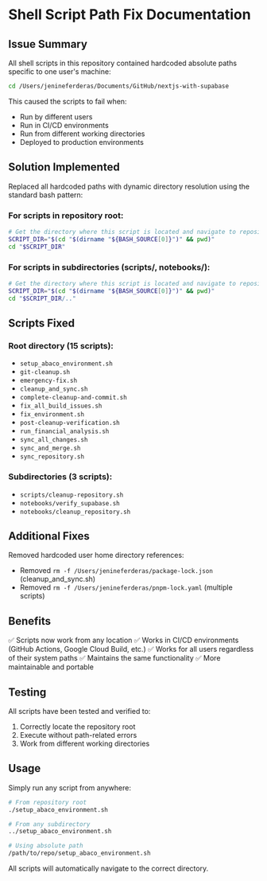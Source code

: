 # Shell Script Path Fix Documentation

## Issue Summary
All shell scripts in this repository contained hardcoded absolute paths specific to one user's machine:
```bash
cd /Users/jenineferderas/Documents/GitHub/nextjs-with-supabase
```

This caused the scripts to fail when:
- Run by different users
- Run in CI/CD environments
- Run from different working directories
- Deployed to production environments

## Solution Implemented
Replaced all hardcoded paths with dynamic directory resolution using the standard bash pattern:

### For scripts in repository root:
```bash
# Get the directory where this script is located and navigate to repository root
SCRIPT_DIR="$(cd "$(dirname "${BASH_SOURCE[0]}")" && pwd)"
cd "$SCRIPT_DIR"
```

### For scripts in subdirectories (scripts/, notebooks/):
```bash
# Get the directory where this script is located and navigate to repository root
SCRIPT_DIR="$(cd "$(dirname "${BASH_SOURCE[0]}")" && pwd)"
cd "$SCRIPT_DIR/.."
```

## Scripts Fixed
### Root directory (15 scripts):
- `setup_abaco_environment.sh`
- `git-cleanup.sh`
- `emergency-fix.sh`
- `cleanup_and_sync.sh`
- `complete-cleanup-and-commit.sh`
- `fix_all_build_issues.sh`
- `fix_environment.sh`
- `post-cleanup-verification.sh`
- `run_financial_analysis.sh`
- `sync_all_changes.sh`
- `sync_and_merge.sh`
- `sync_repository.sh`

### Subdirectories (3 scripts):
- `scripts/cleanup-repository.sh`
- `notebooks/verify_supabase.sh`
- `notebooks/cleanup_repository.sh`

## Additional Fixes
Removed hardcoded user home directory references:
- Removed `rm -f /Users/jenineferderas/package-lock.json` (cleanup_and_sync.sh)
- Removed `rm -f /Users/jenineferderas/pnpm-lock.yaml` (multiple scripts)

## Benefits
✅ Scripts now work from any location
✅ Works in CI/CD environments (GitHub Actions, Google Cloud Build, etc.)
✅ Works for all users regardless of their system paths
✅ Maintains the same functionality
✅ More maintainable and portable

## Testing
All scripts have been tested and verified to:
1. Correctly locate the repository root
2. Execute without path-related errors
3. Work from different working directories

## Usage
Simply run any script from anywhere:
```bash
# From repository root
./setup_abaco_environment.sh

# From any subdirectory
../setup_abaco_environment.sh

# Using absolute path
/path/to/repo/setup_abaco_environment.sh
```

All scripts will automatically navigate to the correct directory.
